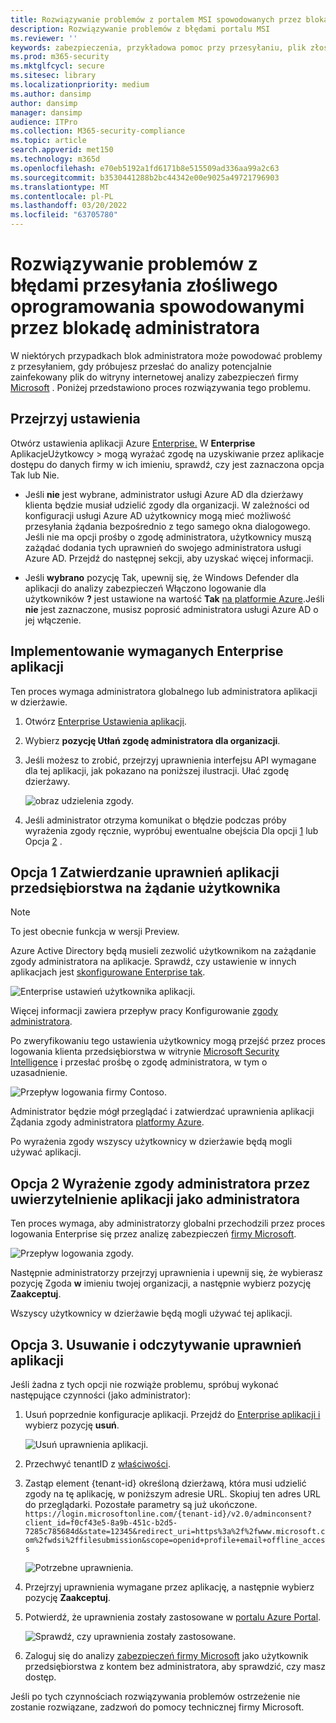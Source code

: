 ```yaml
---
title: Rozwiązywanie problemów z portalem MSI spowodowanych przez blokadę administratora
description: Rozwiązywanie problemów z błędami portalu MSI
ms.reviewer: ''
keywords: zabezpieczenia, przykładowa pomoc przy przesyłaniu, plik złośliwego oprogramowania, plik antywirusowy, plik trojański, prześlij, wyślij do firmy Microsoft, prześlij próbkę, wirus, trojański, robak, niezakrywony, nie wykrywa, wysyłaj wiadomości e-mail do firmy Microsoft, wysyłaj wiadomości e-mail z złośliwym oprogramowaniem, sądzę, że jest to wirus, do którego mogę wysłać wirusa, to ten wirus, MSE, nie wykrywa, nie ma podpisu, nie wykrywa, podejrzewa plik,  MMPC, Centrum firmy Microsoft ds. ochrony przed złośliwym oprogramowaniem, analityk, WDSI, analizy zabezpieczeń
ms.prod: m365-security
ms.mktglfcycl: secure
ms.sitesec: library
ms.localizationpriority: medium
ms.author: dansimp
author: dansimp
manager: dansimp
audience: ITPro
ms.collection: M365-security-compliance
ms.topic: article
search.appverid: met150
ms.technology: m365d
ms.openlocfilehash: e70eb5192a1fd6171b8e515509ad336aa99a2c63
ms.sourcegitcommit: b3530441288b2bc44342e00e9025a49721796903
ms.translationtype: MT
ms.contentlocale: pl-PL
ms.lasthandoff: 03/20/2022
ms.locfileid: "63705780"
---
```

# <a name="troubleshooting-malware-submission-errors-caused-by-administrator-block"></a>Rozwiązywanie problemów z błędami przesyłania złośliwego oprogramowania spowodowanymi przez blokadę administratora
W niektórych przypadkach blok administratora może powodować problemy z przesyłaniem, gdy próbujesz przesłać do analizy potencjalnie zainfekowany plik do witryny internetowej analizy zabezpieczeń firmy [Microsoft](https://www.microsoft.com/wdsi) . Poniżej przedstawiono proces rozwiązywania tego problemu.

## <a name="review-your-settings"></a>Przejrzyj ustawienia
Otwórz ustawienia aplikacji Azure [Enterprise.](https://portal.azure.com/#blade/Microsoft_AAD_IAM/StartboardApplicationsMenuBlade/UserSettings/menuId/) W **Enterprise** AplikacjeUżytkowcy  >   mogą wyrażać zgodę na uzyskiwanie przez aplikacje dostępu do danych firmy w ich imieniu, sprawdź, czy jest zaznaczona opcja Tak lub Nie.

- Jeśli **nie** jest wybrane, administrator usługi Azure AD dla dzierżawy klienta będzie musiał udzielić zgody dla organizacji. W zależności od konfiguracji usługi Azure AD użytkownicy mogą mieć możliwość przesyłania żądania bezpośrednio z tego samego okna dialogowego. Jeśli nie ma opcji prośby o zgodę administratora, użytkownicy muszą zażądać dodania tych uprawnień do swojego administratora usługi Azure AD. Przejdź do następnej sekcji, aby uzyskać więcej informacji.

- Jeśli **wybrano** pozycję Tak, upewnij się, że Windows Defender dla aplikacji do analizy zabezpieczeń Włączono logowanie dla użytkowników **?** jest ustawione na wartość **Tak** [na platformie Azure](https://portal.azure.com/#blade/Microsoft_AAD_IAM/ManagedAppMenuBlade/Properties/appId/f0cf43e5-8a9b-451c-b2d5-7285c785684d/objectId/4a918a14-4069-4108-9b7d-76486212d75d).Jeśli **nie** jest zaznaczone, musisz poprosić administratora usługi Azure AD o jej włączenie. 
  
## <a name="implement-required-enterprise-application-permissions"></a>Implementowanie wymaganych Enterprise aplikacji 
Ten proces wymaga administratora globalnego lub administratora aplikacji w dzierżawie.
 1. Otwórz [Enterprise Ustawienia aplikacji](https://portal.azure.com/#blade/Microsoft_AAD_IAM/ManagedAppMenuBlade/Permissions/appId/f0cf43e5-8a9b-451c-b2d5-7285c785684d/objectId/4a918a14-4069-4108-9b7d-76486212d75d). 
 2. Wybierz **pozycję Utłań zgodę administratora dla organizacji**.
 3. Jeśli możesz to zrobić, przejrzyj uprawnienia interfejsu API wymagane dla tej aplikacji, jak pokazano na poniższej ilustracji. Ułać zgodę dzierżawy.

    ![obraz udzielenia zgody.](../../media/security-intelligence-images/msi-grant-admin-consent.jpg)

  4. Jeśli administrator otrzyma komunikat o błędzie podczas próby wyrażenia zgody ręcznie, wypróbuj ewentualne obejścia Dla opcji [1](#option-1-approve-enterprise-application-permissions-by-user-request) lub Opcja [2](#option-2-provide-admin-consent-by-authenticating-the-application-as-an-admin) .
  
## <a name="option-1-approve-enterprise-application-permissions-by-user-request"></a>Opcja 1 Zatwierdzanie uprawnień aplikacji przedsiębiorstwa na żądanie użytkownika
> [!Note]
> To jest obecnie funkcja w wersji Preview.

Azure Active Directory będą musieli zezwolić użytkownikom na zażądanie zgody administratora na aplikacje. Sprawdź, czy ustawienie w innych aplikacjach jest [skonfigurowane Enterprise tak](https://portal.azure.com/#blade/Microsoft_AAD_IAM/StartboardApplicationsMenuBlade/UserSettings/menuId/).

![Enterprise ustawień użytkownika aplikacji.](../../media/security-intelligence-images/msi-enterprise-app-user-setting.jpg)

Więcej informacji zawiera przepływ pracy Konfigurowanie [zgody administratora](/azure/active-directory/manage-apps/configure-admin-consent-workflow).

Po zweryfikowaniu tego ustawienia użytkownicy mogą przejść przez proces logowania klienta przedsiębiorstwa w witrynie [Microsoft Security Intelligence](https://www.microsoft.com/wdsi/filesubmission) i przesłać prośbę o zgodę administratora, w tym o uzasadnienie.

![Przepływ logowania firmy Contoso.](../../media/security-intelligence-images/msi-contoso-approval-required.png)

Administrator będzie mógł przeglądać i zatwierdzać uprawnienia aplikacji Żądania zgody administratora [platformy Azure](https://portal.azure.com/#blade/Microsoft_AAD_IAM/StartboardApplicationsMenuBlade/AccessRequests/menuId/).

Po wyrażenia zgody wszyscy użytkownicy w dzierżawie będą mogli używać aplikacji.
  
## <a name="option-2-provide-admin-consent-by-authenticating-the-application-as-an-admin"></a>Opcja 2 Wyrażenie zgody administratora przez uwierzytelnienie aplikacji jako administratora 
Ten proces wymaga, aby administratorzy globalni przechodzili przez proces logowania Enterprise się przez analizę zabezpieczeń [firmy Microsoft](https://www.microsoft.com/wdsi/filesubmission).

![Przepływ logowania zgody.](../../media/security-intelligence-images/msi-microsoft-permission-required.jpg)

Następnie administratorzy przejrzyj uprawnienia i upewnij się, że wybierasz pozycję Zgoda **w** imieniu twojej organizacji, a następnie wybierz pozycję **Zaakceptuj**.

Wszyscy użytkownicy w dzierżawie będą mogli używać tej aplikacji.

## <a name="option-3-delete-and-readd-app-permissions"></a>Opcja 3. Usuwanie i odczytywanie uprawnień aplikacji
Jeśli żadna z tych opcji nie rozwiąże problemu, spróbuj wykonać następujące czynności (jako administrator):

1. Usuń poprzednie konfiguracje aplikacji. Przejdź do [Enterprise aplikacji i](https://portal.azure.com/#blade/Microsoft_AAD_IAM/ManagedAppMenuBlade/Properties/appId/f0cf43e5-8a9b-451c-b2d5-7285c785684d/objectId/982e94b2-fea9-4d1f-9fca-318cda92f90b) wybierz pozycję **usuń**.

   ![Usuń uprawnienia aplikacji.](../../media/security-intelligence-images/msi-properties.png)

2. Przechwyć tenantID z [właściwości](https://portal.azure.com/#blade/Microsoft_AAD_IAM/ActiveDirectoryMenuBlade/Properties).

3. Zastąp element {tenant-id} określoną dzierżawą, która musi udzielić zgody na tę aplikację, w poniższym adresie URL. Skopiuj ten adres URL do przeglądarki. Pozostałe parametry są już ukończone. 
``https://login.microsoftonline.com/{tenant-id}/v2.0/adminconsent?client_id=f0cf43e5-8a9b-451c-b2d5-7285c785684d&state=12345&redirect_uri=https%3a%2f%2fwww.microsoft.com%2fwdsi%2ffilesubmission&scope=openid+profile+email+offline_access``

   ![Potrzebne uprawnienia.](../../media/security-intelligence-images/msi-microsoft-permission-requested-your-organization.png)

4. Przejrzyj uprawnienia wymagane przez aplikację, a następnie wybierz pozycję **Zaakceptuj**. 

5. Potwierdź, że uprawnienia zostały zastosowane w [portalu Azure Portal](https://portal.azure.com/#blade/Microsoft_AAD_IAM/ManagedAppMenuBlade/Permissions/appId/f0cf43e5-8a9b-451c-b2d5-7285c785684d/objectId/ce60a464-5fca-4819-8423-bcb46796b051).

   ![Sprawdź, czy uprawnienia zostały zastosowane.](../../media/security-intelligence-images/msi-permissions.jpg)
   
6. Zaloguj się do analizy [zabezpieczeń firmy Microsoft](https://www.microsoft.com/wdsi/filesubmission) jako użytkownik przedsiębiorstwa z kontem bez administratora, aby sprawdzić, czy masz dostęp.

 Jeśli po tych czynnościach rozwiązywania problemów ostrzeżenie nie zostanie rozwiązane, zadzwoń do pomocy technicznej firmy Microsoft.